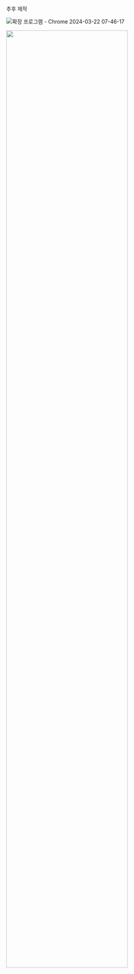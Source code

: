 추후 제작

![확장 프로그램 - Chrome 2024-03-22 07-46-17](https://github.com/dabin8693/captcha-model/assets/67405842/bbb4f92c-aaff-4ce4-96e7-cb22593d989b)

<img width="80%" src="https://github.com/dabin8693/captcha-model/assets/67405842/28471a95-19cf-4fee-89df-a1cbd2dad43f"/>


